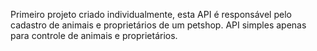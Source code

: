 Primeiro projeto criado individualmente, esta API é responsável pelo cadastro de animais e proprietários de um petshop. API simples apenas para controle de animais e proprietários. 
